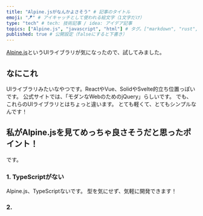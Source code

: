 ```yaml
---
title: "Alpine.jsがなんかよさそう" # 記事のタイトル
emoji: "🪁" # アイキャッチとして使われる絵文字（1文字だけ）
type: "tech" # tech: 技術記事 / idea: アイデア記事
topics: ["Alpine.js", "javascript", "html"] # タグ。["markdown", "rust", "aws"]のように指定する
published: true # 公開設定（falseにすると下書き）
---
```

[Alpine.js](https://alpinejs.dev)というUIライブラリが気になったので、試してみました。

## なにこれ
UIライブラリみたいなやつです。ReactやVue、SolidやSvelte的立ち位置っぽいです。
公式サイトでは、「モダンなWebのためのjQuery」らしいです。
でも、これらのUIライブラリとはちょっと違います。
とても軽くて、とてもシンプルなんです！

## 私がAlpine.jsを見てめっちゃ良さそうだと思ったポイント！
です。

### 1. TypeScriptがない
Alpine.js、TypeScriptないです。
型を気にせず、気軽に開発できます！

### 2. <script>タグのCDNだけで完結
`<script>`タグだけで導入できます！
```html
<script src="//unpkg.com/alpinejs" defer></script>
```
をHTMLに挿入だけでいいのです。
npmなんかいりません。HTMLファイルだけで完結することもできます。

### 3. シンプル
めっちゃシンプルです！
```html
<div x-data="{ open: false }">
  <button @click="open = !open">Toggle</button>
  <span x-show="open">
    Content...
  </span>
</div>
```
こんな感じです。`x-data`が記述している要素内で、そのデータが使えます。
Vueみたいですね。

シンプルって言ってるけど`x-`から始まるのいっぱいあるんでしょ、って思うかもしれません。
実際はそうではなく、使う属性などはたったの23個しかありません！

`x-`から始まるのが15個、スクリプト内で使えるプロパティが6個、グローバル変数`Alpine`のメソッドが2個です。シンプルですね。

これらは、[Alpine.jsのトップ](https://alpinejs.dev)から確認できます。

## なにに使うのがいいのか
「TypeScriptがない」や「`<script>`タグで完結」は、手軽ですが、保守性が低いのでは、と思われた方もいるのではないかと思います。
その通りで、私はAlpine.jsに保守性はあまりなく、大規模プロジェクトには不向きだと考えます。

しかし、手軽な時にたくさん使うことができます！
簡単なツールを作りたい時、JavaScriptをいじりたい時。
npmを使いわざわざ環境を構築する必要がなく、ライトに使えます。
それが、Alpine.jsのいいところだと思います。

## まとめ
Alpine.js、ちょっとした開発にめちゃめちゃ向いています！
そんなときに、おすすめです！


